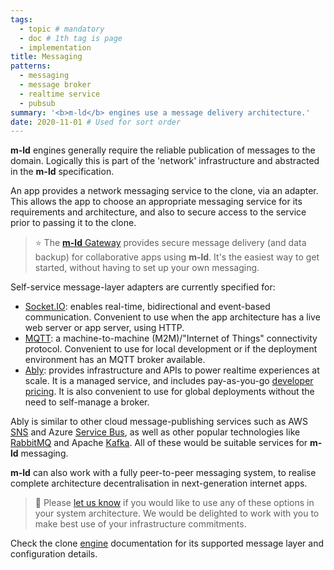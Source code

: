 ```yaml
---
tags:
  - topic # mandatory
  - doc # 1th tag is page
  - implementation
title: Messaging
patterns:
  - messaging
  - message broker
  - realtime service
  - pubsub
summary: '<b>m-ld</b> engines use a message delivery architecture.'
date: 2020-11-01 # Used for sort order
---
```

**m-ld** engines generally require the reliable publication of messages to the
domain. Logically this is part of the 'network' infrastructure and abstracted in
the **m-ld** specification.

An app provides a network messaging service to the clone, via an adapter. This
allows the app to choose an appropriate messaging service for its requirements
and architecture, and also to secure access to the service prior to passing it
to the clone.

> ⭐️ The [**m-ld** Gateway](https://gw.m-ld.org/) provides secure message delivery (and data backup) for collaborative apps using **m-ld**. It's the easiest way to get started, without having to set up your own messaging.

Self-service message-layer adapters are currently specified for:
- [Socket.IO](https://socket.io/): enables real-time, bidirectional and event-based communication. Convenient to use when the app architecture has a live web server or app server, using HTTP.
- [MQTT](http://mqtt.org/): a machine-to-machine (M2M)/"Internet of Things"
  connectivity protocol. Convenient to use for local development or if the
  deployment environment has an MQTT broker available.
- [Ably](https://www.ably.io/): provides infrastructure and APIs to power
  realtime experiences at scale. It is a managed service, and includes
  pay-as-you-go [developer pricing](https://www.ably.io/pricing). It is also
  convenient to use for global deployments without the need to self-manage a
  broker.

Ably is similar to other cloud message-publishing services such as AWS
[SNS](https://aws.amazon.com/pub-sub-messaging/) and Azure
[Service&nbsp;Bus](https://docs.microsoft.com/en-us/azure/service-bus-messaging/service-bus-messaging-overview),
as well as other popular technologies like [RabbitMQ](https://www.rabbitmq.com/)
and Apache [Kafka](https://kafka.apache.org/). All of these would be suitable
services for **m-ld** messaging.

**m-ld** can also work with a fully peer-to-peer messaging system, to realise
complete architecture decentralisation in next-generation internet apps.

> 🚧 Please [let&nbsp;us&nbsp;know](/hello/) if you would like to use any of
> these options in your system architecture. We would be delighted to work with
> you to make best use of your infrastructure commitments.

Check the clone [engine](/doc/#platforms) documentation for its supported
message layer and configuration details.
